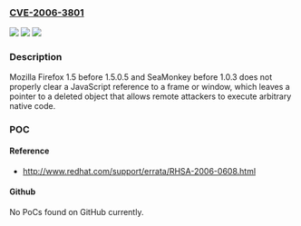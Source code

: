 ### [CVE-2006-3801](https://cve.mitre.org/cgi-bin/cvename.cgi?name=CVE-2006-3801)
![](https://img.shields.io/static/v1?label=Product&message=n%2Fa&color=blue)
![](https://img.shields.io/static/v1?label=Version&message=n%2Fa&color=blue)
![](https://img.shields.io/static/v1?label=Vulnerability&message=n%2Fa&color=brighgreen)

### Description

Mozilla Firefox 1.5 before 1.5.0.5 and SeaMonkey before 1.0.3 does not properly clear a JavaScript reference to a frame or window, which leaves a pointer to a deleted object that allows remote attackers to execute arbitrary native code.

### POC

#### Reference
- http://www.redhat.com/support/errata/RHSA-2006-0608.html

#### Github
No PoCs found on GitHub currently.

